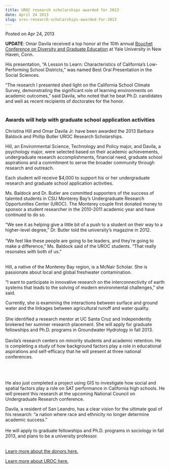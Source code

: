 ```yaml
---
title: UROC research scholarships awarded for 2013
date: April 24 2013
slug: uroc-research-scholarships-awarded-for-2013
---
```


 



<span class="date">Posted on Apr 24, 2013    </span>
<p><strong>UPDATE</strong>: Omar Davila received a top honor at the
10th annual <a href="https://www.yale.edu/graduateschool/diversity/bouchet_conf.html" rel="nofollow">Bouchet Conference on Diversity and Graduate
Education</a> at Yale University in New Haven, Conn.</p>
<p>His presentation, &#x201C;A Lesson to Learn: Characteristics of
California&#x2019;s Low-Performing School Districts,&#x201D; was named Best Oral
Presentation in the Social Sciences.</p>
<p>&#x201C;The research I presented shed light on the California School
Climate Survey, demonstrating the significant role of learning
environments on academic outcomes,&#x201D; said Davila, who noted that he
beat Ph.D. candidates and well as recent recipients of doctorates
for the honor.<br>
&#xA0;</br></p>
<h3>Awards will help with graduate school application
activities</h3>
<p>Christina Hill and Omar Davila Jr. have been awarded the 2013
Barbara Baldock and Phillip Butler UROC Research Scholarships.</p>
<p>Hill, an Environmental Science, Technology and Policy major, and
Davila, a psychology major, were selected based on their academic
achievements, undergraduate research accomplishments, financial
need, graduate school aspirations and a commitment to serve the
broader community through research and outreach.</p>
<p>Each student will receive $4,000 to support his or her
undergraduate research and graduate school application
activities.</p>
<p>Ms. Baldock and Dr. Butler are committed supporters of the
success of talented students in CSU Monterey Bay&#x2019;s Undergraduate
Research Opportunities Center (UROC).&#xA0;The Monterey couple
first donated money to sponsor a student researcher in the
2010-2011 academic year and have continued to do so.</p>
<p>&#x201C;We see it as helping give a little bit of a push to a student
on their way to a higher-level degree,&#x201D; Dr. Butler told the
university&#x2019;s magazine in 2012.<br>
<br>
&#x201C;We feel like these people are going to be leaders, and they&#x2019;re
going to make a difference,&#x201D; Ms. Baldock said of the UROC students.
&#x201C;That really resonates with both of us.&#x201D;</br></br></p>
<p>Hill, a native of the Monterey Bay region, is a McNair Scholar.
She is passionate about local and global freshwater
contamination.</p>
<p>&#x201C;I want to participate in innovative research on the
interconnectivity of earth systems that leads to the solving of
modern environmental challenges,&#x201D; she said.</p>
<p>Currently, she is examining the interactions between surface and
ground water and the linkages between agricultural runoff and water
quality.<br>
<br>
She identified a research mentor at UC Santa Cruz and independently
brokered her summer research placement. She will apply for graduate
fellowships and Ph.D. programs in Groundwater Hydrology in fall
2013.<br>
<br>
Davila&#x2019;s research centers on minority students and academic
retention. He is completing a study of how background factors play
a role in educational aspirations and self-efficacy that he will
present at three national conferences.</br></br></br></br></p>
<p>He also just completed a project using GIS to investigate how
social and spatial factors play a role on SAT performance in
California high schools. He will present this research at the
upcoming National Council on Undergraduate Research conference.</p>
<p>Davila, a resident of San Leandro, has a clear vision for the
ultimate goal of his research: &#x201C;a nation where race and ethnicity
no longer determine academic success.&#x201D;<br>
<br>
He will apply to graduate fellowships and Ph.D. programs in
sociology in fall 2013, and plans to be a university professor.</br></br></p>
<p><a href="https://magazine.csumb.edu/node/15641" rel="nofollow">Learn more about the donors here.</a></p>
<p><a href="https://uroc.csumb.edu" rel="nofollow">Learn more about
UROC here.</a><br>
<br>
&#xA0;</br></br></p>





 
